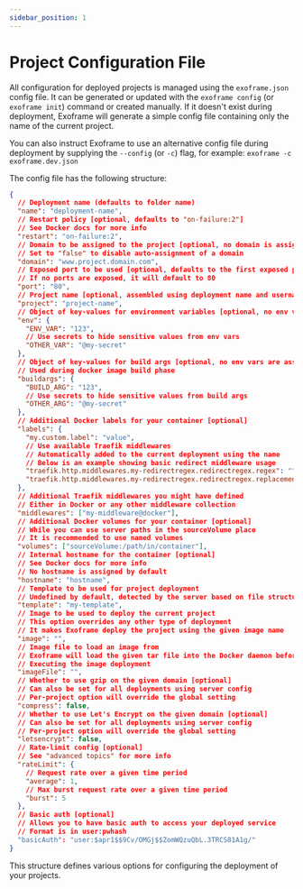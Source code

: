 ```yaml
---
sidebar_position: 1
---
```


# Project Configuration File

All configuration for deployed projects is managed using the `exoframe.json` config file. It can be generated or updated with the `exoframe config` (or `exoframe init`) command or created manually. If it doesn't exist during deployment, Exoframe will generate a simple config file containing only the name of the current project.

You can also instruct Exoframe to use an alternative config file during deployment by supplying the `--config` (or `-c`) flag, for example: `exoframe -c exoframe.dev.json`

The config file has the following structure:

```json
{
  // Deployment name (defaults to folder name)
  "name": "deployment-name",
  // Restart policy [optional, defaults to "on-failure:2"]
  // See Docker docs for more info
  "restart": "on-failure:2",
  // Domain to be assigned to the project [optional, no domain is assigned by default]
  // Set to "false" to disable auto-assignment of a domain
  "domain": "www.project.domain.com",
  // Exposed port to be used [optional, defaults to the first exposed port]
  // If no ports are exposed, it will default to 80
  "port": "80",
  // Project name [optional, assembled using deployment name and username by default]
  "project": "project-name",
  // Object of key-values for environment variables [optional, no env vars are assigned by default]
  "env": {
    "ENV_VAR": "123",
    // Use secrets to hide sensitive values from env vars
    "OTHER_VAR": "@my-secret"
  },
  // Object of key-values for build args [optional, no env vars are assigned by default]
  // Used during docker image build phase
  "buildargs": {
    "BUILD_ARG": "123",
    // Use secrets to hide sensitive values from build args
    "OTHER_ARG": "@my-secret"
  },
  // Additional Docker labels for your container [optional]
  "labels": {
    "my.custom.label": "value",
    // Use available Traefik middlewares
    // Automatically added to the current deployment using the name
    // Below is an example showing basic redirect middleware usage
    "traefik.http.middlewares.my-redirectregex.redirectregex.regex": "^https://domain.redirect/(.*)",
    "traefik.http.middlewares.my-redirectregex.redirectregex.replacement": "https://domain.new/$${1}"
  },
  // Additional Traefik middlewares you might have defined
  // Either in Docker or any other middleware collection
  "middlewares": ["my-middleware@docker"],
  // Additional Docker volumes for your container [optional]
  // While you can use server paths in the sourceVolume place
  // It is recommended to use named volumes
  "volumes": ["sourceVolume:/path/in/container"],
  // Internal hostname for the container [optional]
  // See Docker docs for more info
  // No hostname is assigned by default
  "hostname": "hostname",
  // Template to be used for project deployment
  // Undefined by default, detected by the server based on file structure
  "template": "my-template",
  // Image to be used to deploy the current project
  // This option overrides any other type of deployment
  // It makes Exoframe deploy the project using the given image name
  "image": "",
  // Image file to load an image from
  // Exoframe will load the given tar file into the Docker daemon before
  // Executing the image deployment
  "imageFile": "",
  // Whether to use gzip on the given domain [optional]
  // Can also be set for all deployments using server config
  // Per-project option will override the global setting
  "compress": false,
  // Whether to use Let's Encrypt on the given domain [optional]
  // Can also be set for all deployments using server config
  // Per-project option will override the global setting
  "letsencrypt": false,
  // Rate-limit config [optional]
  // See "advanced topics" for more info
  "rateLimit": {
    // Request rate over a given time period
    "average": 1,
    // Max burst request rate over a given time period
    "burst": 5
  },
  // Basic auth [optional]
  // Allows you to have basic auth to access your deployed service
  // Format is in user:pwhash
  "basicAuth": "user:$apr1$$9Cv/OMGj$$ZomWQzuQbL.3TRCS81A1g/"
}
```

This structure defines various options for configuring the deployment of your projects.
